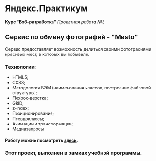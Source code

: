 # Яндекс.Практикум
**Курс "Вэб-разработка"**
*Проектная работа №3*

## Сервис по обмену фотографий - "Mesto"

Сервис предоставляет возможность делиться своими фотографиями красивых мест, в которых вы побывали.

### Технологии:
* HTML5;
* CCS3;
* Методология БЭМ (наименования классов, построение файловой структуры);
* Flexbox-верстка;
* GRID;
* z-index;
* Позиционирование;
* Псевдоклассы;
* Анимации и трансформации;
* Медиазапросы

#### Работу можно посмотреть [здесь](https://eukleidesrus.github.io/russian-travel/index.html).

### Этот проект, выполнен в рамках учебной программы.

